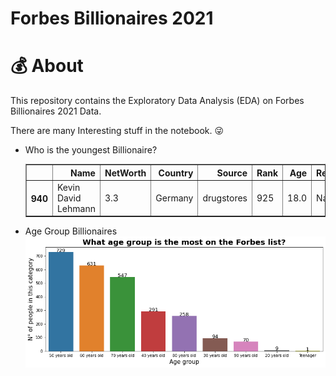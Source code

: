 # Forbes Billionaires 2021 

# 💰 About 
This repository contains the Exploratory Data Analysis (EDA) on Forbes Billionaires 2021 Data.

There are many Interesting stuff in the notebook. 😜

-   Who is the youngest Billionaire? 
    <table border="1" class="dataframe">
      <thead>
        <tr style="text-align: right;">
          <th></th>
          <th>Name</th>
          <th>NetWorth</th>
          <th>Country</th>
          <th>Source</th>
          <th>Rank</th>
          <th>Age</th>
          <th>Residence</th>
          <th>Citizenship</th>
          <th>Status</th>
          <th>Children</th>
          <th>Education</th>
          <th>Self_made</th>
          <th>age_group</th>
        </tr>
      </thead>
      <tbody>
        <tr>
          <th>940</th>
          <td>Kevin David Lehmann</td>
          <td>3.3</td>
          <td>Germany</td>
          <td>drugstores</td>
          <td>925</td>
          <td>18.0</td>
          <td>NaN</td>
          <td>Germany</td>
          <td>NaN</td>
          <td>NaN</td>
          <td>NaN</td>
          <td>False</td>
          <td>Teenager</td>
        </tr>
      </tbody>
    </table>
    </div>
-   Age Group Billionaires
    ![Age Group](output_18_1.png)